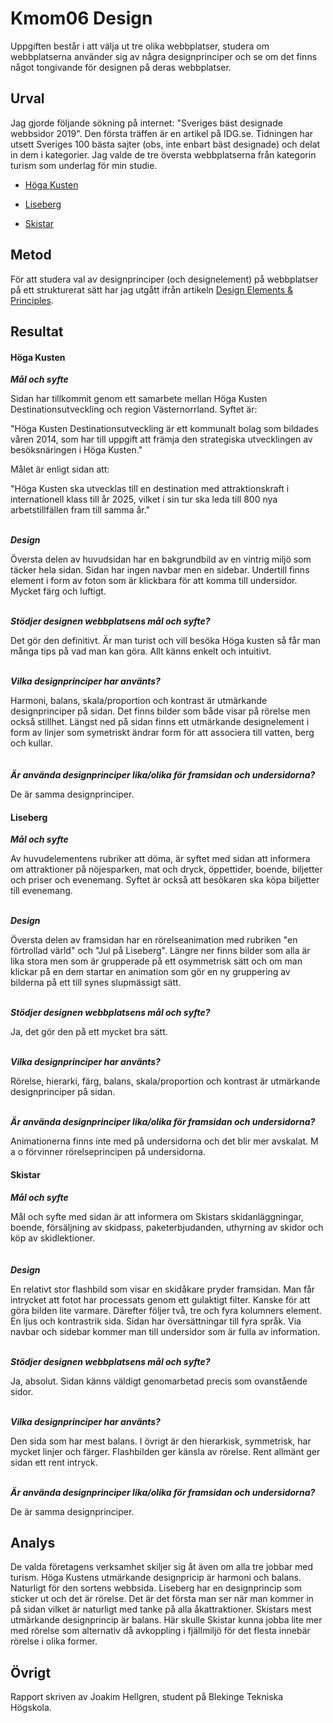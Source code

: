 ---
---
Kmom06 Design
=======================

Uppgiften består i att välja ut tre olika webbplatser, studera om webbplatserna använder sig av några designprinciper och se om det finns något tongivande för designen på deras webbplatser.

Urval
-----------------------
Jag gjorde följande sökning på internet: "Sveriges bäst designade webbsidor 2019". Den första träffen är en artikel på IDG.se. Tidningen har utsett Sveriges 100 bästa sajter (obs, inte enbart bäst designade) och delat in dem i kategorier. Jag valde de tre översta webbplatserna från kategorin turism som underlag för min studie.

* [Höga Kusten](https://www.hogakusten.com/sv)

* [Liseberg](https://www.liseberg.se/)

* [Skistar](https://www.skistar.com/sv/)

Metod
-----------------------
För att studera val av designprinciper (och designelement) på webbplatser på ett strukturerat sätt har jag utgått ifrån artikeln [Design Elements & Principles](https://www.canva.com/learn/design-elements-principles/).

Resultat
-----------------------

<h4>Höga Kusten</h4>

***Mål och syfte***

Sidan har tillkommit genom ett samarbete mellan Höga Kusten Destinationsutveckling och region Västernorrland. Syftet är:

"Höga Kusten Destinationsutveckling är ett kommunalt bolag som bildades våren 2014, som har till uppgift att främja den strategiska utvecklingen av besöksnäringen i Höga Kusten."

Målet är enligt sidan att:

"Höga Kusten ska utvecklas till en destination med attraktionskraft i internationell klass till år 2025, vilket i sin tur ska leda till 800 nya arbetstillfällen fram till samma år."
<br></br>

***Design***

Översta delen av huvudsidan har en bakgrundbild av en vintrig miljö som täcker hela sidan. Sidan har ingen navbar men en sidebar. Undertill finns element i form av foton som är klickbara för att komma till undersidor. Mycket färg och luftigt.
<br></br>

***Stödjer designen webbplatsens mål och syfte?***

Det gör den definitivt. Är man turist och vill besöka Höga kusten så får man många tips på vad man kan göra. Allt känns enkelt och intuitivt.
<br></br>

***Vilka designprinciper har använts?***

Harmoni, balans, skala/proportion och kontrast är utmärkande designprinciper på sidan. Det finns bilder som både visar på rörelse men också stillhet. Längst ned på sidan finns ett utmärkande designelement i form av linjer som symetriskt ändrar form för att associera till vatten, berg och kullar.  
<br></br>
***Är använda designprinciper lika/olika för framsidan och undersidorna?***

De är samma designprinciper.

<h4>Liseberg</h4>

***Mål och syfte***

Av huvudelementens rubriker att döma, är syftet med sidan att informera om attraktioner på nöjesparken, mat och dryck, öppettider, boende, biljetter och priser och evenemang.  Syftet är också att besökaren ska köpa biljetter till evenemang.
<br></br>

***Design***

Översta delen av framsidan har en rörelseanimation med rubriken "en förtrollad värld" och "Jul på Liseberg". Längre ner finns bilder som alla är lika stora men som är grupperade på ett osymmetrisk sätt och om man klickar på en dem startar en animation som gör en ny gruppering av bilderna på ett till synes slupmässigt sätt.
<br></br>

***Stödjer designen webbplatsens mål och syfte?***

Ja, det gör den på ett mycket bra sätt.
<br></br>

***Vilka designprinciper har använts?***

Rörelse, hierarki, färg, balans, skala/proportion och kontrast är utmärkande designprinciper på sidan.
<br></br>

***Är använda designprinciper lika/olika för framsidan och undersidorna?***

Animationerna finns inte med på undersidorna och det blir mer avskalat. M a o förvinner rörelseprincipen på undersidorna.

<h4>Skistar</h4>

***Mål och syfte***

Mål och syfte med sidan är att informera om Skistars skidanläggningar, boende, försäljning av skidpass, paketerbjudanden, uthyrning av skidor och köp av skidlektioner.    
<br></br>
***Design***

En relativt stor flashbild som visar en skidåkare pryder framsidan. Man får intrycket att fotot har processats genom ett gulaktigt filter. Kanske för att göra bilden lite varmare. Därefter följer två, tre och fyra kolumners element. En ljus och kontrastrik sida. Sidan har översättningar till fyra språk. Via navbar och sidebar kommer man till undersidor som är fulla av information.
<br></br>

***Stödjer designen webbplatsens mål och syfte?***

Ja, absolut. Sidan känns väldigt genomarbetad precis som ovanstående sidor.
<br></br>

***Vilka designprinciper har använts?***

Den sida som har mest balans. I övrigt är den hierarkisk, symmetrisk, har mycket linjer och färger. Flashbilden ger känsla av rörelse. Rent allmänt ger sidan ett rent intryck.
<br></br>

***Är använda designprinciper lika/olika för framsidan och undersidorna?***  

De är samma designprinciper.

Analys
-----------------------
De valda företagens verksamhet skiljer sig åt även om alla tre jobbar med turism. Höga Kustens utmärkande designpricip är harmoni och balans. Naturligt för den sortens webbsida. Liseberg har en designprincip som sticker ut och det är rörelse. Det är det första man ser när man kommer in på sidan vilket är naturligt med tanke på alla åkattraktioner. Skistars mest utmärkande designprincip är balans. Här skulle Skistar kunna jobba lite mer med rörelse som alternativ då avkoppling i fjällmiljö för det flesta innebär rörelse i olika former.

Övrigt
-----------------------

Rapport skriven av Joakim Hellgren, student på Blekinge Tekniska Högskola.
